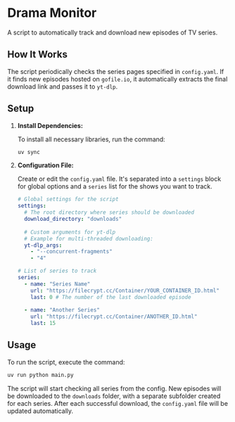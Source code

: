 # Drama Monitor

A script to automatically track and download new episodes of TV series.

## How It Works

The script periodically checks the series pages specified in `config.yaml`. If it finds new episodes hosted on `gofile.io`, it automatically extracts the final download link and passes it to `yt-dlp`.

## Setup

1.  **Install Dependencies:**

    To install all necessary libraries, run the command:
    ```bash
    uv sync
    ```

2.  **Configuration File:**

    Create or edit the `config.yaml` file. It's separated into a `settings` block for global options and a `series` list for the shows you want to track.

    ```yaml
    # Global settings for the script
    settings:
      # The root directory where series should be downloaded
      download_directory: "downloads"
      
      # Custom arguments for yt-dlp
      # Example for multi-threaded downloading:
      yt-dlp_args:
        - "--concurrent-fragments"
        - "4"

    # List of series to track
    series:
      - name: "Series Name"
        url: "https://filecrypt.cc/Container/YOUR_CONTAINER_ID.html"
        last: 0 # The number of the last downloaded episode
      
      - name: "Another Series"
        url: "https://filecrypt.cc/Container/ANOTHER_ID.html"
        last: 15
    ```

## Usage

To run the script, execute the command:

```bash
uv run python main.py
```

The script will start checking all series from the config. New episodes will be downloaded to the `downloads` folder, with a separate subfolder created for each series. After each successful download, the `config.yaml` file will be updated automatically.